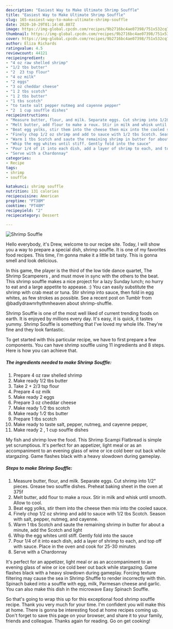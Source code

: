 ```yaml
---
description: "Easiest Way to Make Ultimate Shrimp Souffle"
title: "Easiest Way to Make Ultimate Shrimp Souffle"
slug: 165-easiest-way-to-make-ultimate-shrimp-souffle
date: 2020-10-29T01:14:48.887Z
image: https://img-global.cpcdn.com/recipes/9b2716bc4ae07398/751x532cq70/shrimp-souffle-recipe-main-photo.jpg
thumbnail: https://img-global.cpcdn.com/recipes/9b2716bc4ae07398/751x532cq70/shrimp-souffle-recipe-main-photo.jpg
cover: https://img-global.cpcdn.com/recipes/9b2716bc4ae07398/751x532cq70/shrimp-souffle-recipe-main-photo.jpg
author: Eliza Richards
ratingvalue: 4.5
reviewcount: 44121
recipeingredient:
- "4 oz raw shelled shrimp"
- "1/2 tbs butter"
- "2  23 tsp flour"
- "4 oz milk"
- "2 eggs"
- "3 oz cheddar cheese"
- "1 2 tbs scotch"
- "1 2 tbs butter"
- "1 tbs scotch"
- "to taste salt pepper nutmeg and cayenne pepper"
- "2  1 cup souffle dishes"
recipeinstructions:
- "Measure butter, flour, and milk. Separate eggs. Cut shrimp into 1/2&#34; pieces. Grease two souffle dishes. Preheat baking sheet in the oven at 375f"
- "Melt butter, add flour to make a roux. Stir in milk and whisk until smooth. Allow to cool."
- "Beat egg yolks, stir them into the cheese then mix into the cooled sauce."
- "Finely chop 1/2 oz shrimp and add to sauce with 1/2 tbs Scotch. Season with salt, pepper, nutmeg, and cayenne."
- "Warm 1 tbs Scotch and saute the remaining shrimp in butter for about a minute, add the Scotch and light"
- "Whip the egg whites until stiff. Gently fold into the sauce"
- "Pour 1/4 of it into each dish, add a layer of shrimp to each, and top off with sauce. Place in the oven and cook for 25-30 minutes"
- "Serve with a Chardonnay"
categories:
- Recipe
tags:
- shrimp
- souffle

katakunci: shrimp souffle 
nutrition: 131 calories
recipecuisine: American
preptime: "PT38M"
cooktime: "PT48M"
recipeyield: "2"
recipecategory: Dessert

---
```



![Shrimp Souffle](https://img-global.cpcdn.com/recipes/9b2716bc4ae07398/751x532cq70/shrimp-souffle-recipe-main-photo.jpg)

Hello everybody, it's Drew, welcome to our recipe site. Today, I will show you a way to prepare a special dish, shrimp souffle. It is one of my favorites food recipes. This time, I'm gonna make it a little bit tasty. This is gonna smell and look delicious.

In this game, the player is the third of the low tide dance quartet, The Shrimp Scamperers , and must move in sync with the others to the beat. This shrimp souffle makes a nice project for a lazy Sunday lunch; no hurry to eat and a large appetite to appease. :) You can easily substitute the shrimp with crab meat or tuna. Stir shrimp into sauce, then fold in egg whites, as few strokes as possible. See a recent post on Tumblr from @badlydrawnrhythmheaven about shrimp-shuffle.

Shrimp Souffle is one of the most well liked of current trending foods on earth. It is enjoyed by millions every day. It's easy, it is quick, it tastes yummy. Shrimp Souffle is something that I've loved my whole life. They're fine and they look fantastic.


To get started with this particular recipe, we have to first prepare a few components. You can have shrimp souffle using 11 ingredients and 8 steps. Here is how you can achieve that.

<!--inarticleads1-->

##### The ingredients needed to make Shrimp Souffle:

1. Prepare 4 oz raw shelled shrimp
1. Make ready 1/2 tbs butter
1. Take 2 + 2/3 tsp flour
1. Prepare 4 oz milk
1. Make ready 2 eggs
1. Prepare 3 oz cheddar cheese
1. Make ready 1 ⁄2 tbs scotch
1. Make ready 1 ⁄2 tbs butter
1. Prepare 1 tbs scotch
1. Make ready to taste salt, pepper, nutmeg, and cayenne pepper,
1. Make ready 2 , 1 cup souffle dishes


My fish and shrimp love the food. This Shrimp Scampi Flatbread is simple yet scrumptious. It&#39;s perfect for an appetizer, light meal or as an accompaniment to an evening glass of wine or ice cold beer out back while stargazing. Game flashes black with a heavy slowdown during gameplay. 

<!--inarticleads2-->

##### Steps to make Shrimp Souffle:

1. Measure butter, flour, and milk. Separate eggs. Cut shrimp into 1/2&#34; pieces. Grease two souffle dishes. Preheat baking sheet in the oven at 375f
1. Melt butter, add flour to make a roux. Stir in milk and whisk until smooth. Allow to cool.
1. Beat egg yolks, stir them into the cheese then mix into the cooled sauce.
1. Finely chop 1/2 oz shrimp and add to sauce with 1/2 tbs Scotch. Season with salt, pepper, nutmeg, and cayenne.
1. Warm 1 tbs Scotch and saute the remaining shrimp in butter for about a minute, add the Scotch and light
1. Whip the egg whites until stiff. Gently fold into the sauce
1. Pour 1/4 of it into each dish, add a layer of shrimp to each, and top off with sauce. Place in the oven and cook for 25-30 minutes
1. Serve with a Chardonnay


It&#39;s perfect for an appetizer, light meal or as an accompaniment to an evening glass of wine or ice cold beer out back while stargazing. Game flashes black with a heavy slowdown during gameplay. Forcing texture filtering may cause the sea in Shrimp Shuffle to render incorrectly with thin. Spinach baked into a souffle with egg, milk, Parmesan cheese and garlic. You can also make this dish in the microwave Easy Spinach Souffle. 

So that's going to wrap this up for this exceptional food shrimp souffle recipe. Thank you very much for your time. I'm confident you will make this at home. There is gonna be interesting food at home recipes coming up. Don't forget to save this page on your browser, and share it to your family, friends and colleague. Thanks again for reading. Go on get cooking!
